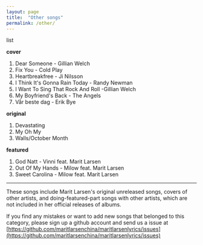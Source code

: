 ```yaml
---
layout: page
title:  "Other songs"
permalink: /other/
---
```

<div class="float">
	<!-- no pic -->
</div>

list

 **cover**
 01. Dear Someone - Gillian Welch
 02. Fix You - Cold Play
 03. Heartbreakfree - Ji Nilsson
 04. I Think It's Gonna Rain Today -  Randy Newman
 05. I Want To Sing That Rock And Roll -Gillian Welch
 06. My Boyfriend's Back - The Angels
 07. Vår beste dag - Erik Bye

**original**
 01. Devastating
 01. My Oh My
 03. Walls/October Month

**featured**
 01. God Natt - Vinni feat. Marit Larsen
 02. Out Of My Hands - Milow feat. Marit Larsen
 03. Sweet Carolina - Milow feat. Marit Larsen

 <div class="clean"><hr /></div>

 These songs include Marit Larsen's original unreleased songs, covers of other artists, and doing-featured-part songs with other artists, which are not included in her official releases of albums.

 If you find any mistakes or want to add new songs that belonged to this category, please sign up a github account and send us a issue at [https://github.com/maritlarsenchina/maritlarsenlyrics/issues](https://github.com/maritlarsenchina/maritlarsenlyrics/issues)
